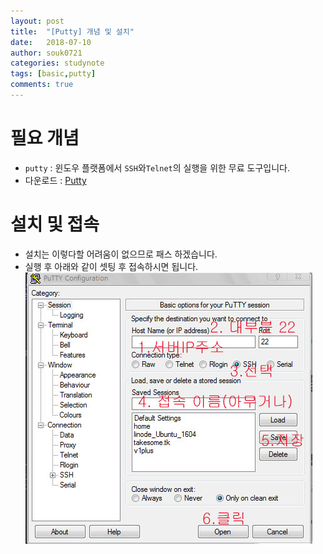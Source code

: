 ```yaml
---
layout: post
title:  "[Putty] 개념 및 설치"
date:   2018-07-10
author: souk0721
categories: studynote
tags: [basic,putty]
comments: true
---
```



# 필요 개념
  - `putty` : 윈도우 플랫폼에서 `SSH`와`Telnet`의 실행을 위한 무료 도구입니다.
  - 다운로드 : [Putty](https://www.chiark.greenend.org.uk/~sgtatham/putty/latest.html)

# 설치 및 접속
 - 설치는 이렇다할 어려움이 없으므로 패스 하겠습니다.
 - 실행 후 아래와 같이 셋팅 후 접속하시면 됩니다.
 ![putty01](/assets/post-img-18-07/putty-01.JPG)


<!-- ### How?
1. 작업 등록
 - `시작`->`실행`->`compmgmt.msc`엔터 
 - `시스템 도구`->`작업 스케줄러`에서 마우스 오른쪽 버튼 ->`작업 만들기`
 - 일반 탭s
 ![job01](/assets/post-img-18-07/job-01.JPG)
 - 트리거 탭
 ![job02](/assets/post-img-18-07/job-02.JPG)
 - 조건 탭
 ![job03](/assets/post-img-18-07/job-03.JPG)
 - 실행 (마우스 오른쪽 버튼 누루고 실행)
 ![job04](/assets/post-img-18-07/job-04.JPG)

링크
 [`배치파일`]({% post_url  studynote/2018-07-02-basic-01 %})로 
 [https://subicura.com/2017/01/19/docker-guide-for-beginners-1.html](https://subicura.com/2017/01/19/docker-guide-for-beginners-1.html)

 -->
